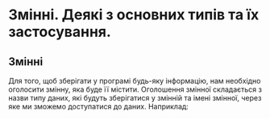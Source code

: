 # Змінні. Деякі з основних типів та їх застосування.

## Змінні

Для того, щоб зберігати у програмі будь-яку інформацію, нам необхідно оголосити змінну, яка буде її містити. Оголошення змінної складається з назви типу даних, які будуть зберігатися у змінній та імені змінної, через яке ми зможемо доступатися до даних. Наприклад:

```cpp 
```

